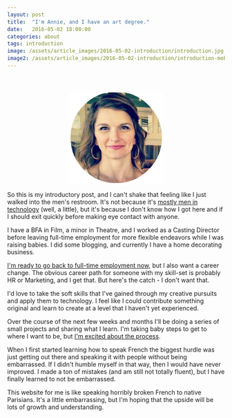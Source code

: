 ```yaml
---
layout: post
title:  "I'm Annie, and I have an art degree."
date:   2016-05-02 18:00:00
categories: about
tags: introduction
image: /assets/article_images/2016-05-02-introduction/introduction.jpg
image2: /assets/article_images/2016-05-02-introduction/introduction-mobile.jpg
---
```

<img src='/assets/article_images/2016-05-02-introduction/AnnieHedgpeth.png' style='display: block; margin-left: auto; margin-right: auto; padding-top: 40px' />

So this is my introductory post, and I can't shake that feeling like I just walked into the men's restroom. It's not because it's [mostly men in technology](http://martinfowler.com/articles/born-for-it.html) (well, a little), but it's because I don't know how I got here and if I should exit quickly before making eye contact with anyone. 
<!--more-->

I have a BFA in Film, a minor in Theatre, and I worked as a Casting Director before leaving full-time employment for more flexible endeavors while I was raising babies. I did some blogging, and currently I have a home decorating business. 

[I'm ready to go back to full-time employment now](http://leanin.org/book/), but I also want a career change. The obvious career path for someone with my skill-set is probably HR or Marketing, and I get that. But here's the catch - I don't want that. 

I'd love to take the soft skills that I've gained through my creative pursuits and apply them to technology. I feel like I could contribute something original and learn to create at a level that I haven't yet experienced.

Over the course of the next few weeks and months I'll be doing a series of small projects and sharing what I learn. I'm taking baby steps to get to where I want to be, but [I'm excited about the process](https://youtu.be/C13JC_YP2Q8). 

When I first started learning how to speak French the biggest hurdle was just getting out there and speaking it with people without being embarrassed. If I didn't humble myself in that way, then I would have never improved. I made a ton of mistakes (and am still not totally fluent), but I have finally learned to not be embarrassed. 

This website for me is like speaking horribly broken French to native Parisians. It's a little embarrassing, but I'm hoping that the upside will be lots of growth and understanding.    
